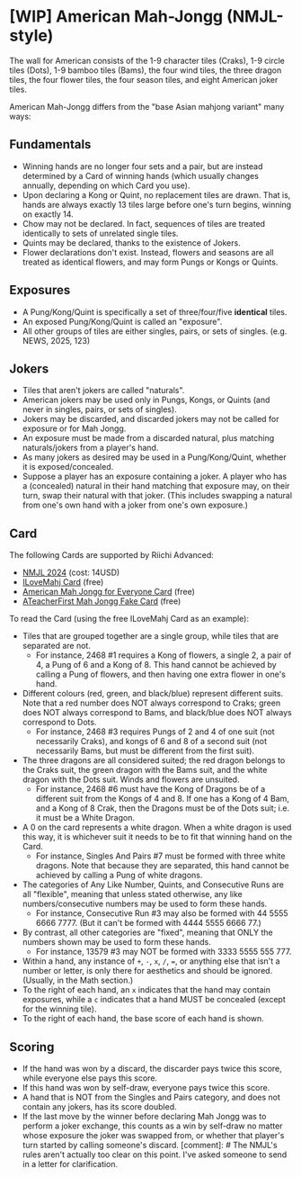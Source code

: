 # [WIP] American Mah-Jongg (NMJL-style)

The wall for American consists of the 1-9 character tiles (Craks), 1-9 circle tiles (Dots), 1-9 bamboo tiles (Bams), the four wind tiles, the three dragon tiles, the four flower tiles, the four season tiles, and eight American joker tiles.

American Mah-Jongg differs from the "base Asian mahjong variant" many ways:

## Fundamentals

- Winning hands are no longer four sets and a pair, but are instead determined by a Card of winning hands (which usually changes annually, depending on which Card you use).
- Upon declaring a Kong or Quint, no replacement tiles are drawn. That is, hands are always exactly 13 tiles large before one's turn begins, winning on exactly 14.
- Chow may not be declared. In fact, sequences of tiles are treated identically to sets of unrelated single tiles.
- Quints may be declared, thanks to the existence of Jokers.
- Flower declarations don't exist. Instead, flowers and seasons are all treated as identical flowers, and may form Pungs or Kongs or Quints.

## Exposures

- A Pung/Kong/Quint is specifically a set of three/four/five **identical** tiles.
- An exposed Pung/Kong/Quint is called an "exposure".
- All other groups of tiles are either singles, pairs, or sets of singles. (e.g. NEWS, 2025, 123)

## Jokers

- Tiles that aren't jokers are called "naturals".
- American jokers may be used only in Pungs, Kongs, or Quints (and never in singles, pairs, or sets of singles).
- Jokers may be discarded, and discarded jokers may not be called for exposure or for Mah Jongg.
- An exposure must be made from a discarded natural, plus matching naturals/jokers from a player's hand.
- As many jokers as desired may be used in a Pung/Kong/Quint, whether it is exposed/concealed.
- Suppose a player has an exposure containing a joker. A player who has a (concealed) natural in their hand matching that exposure may, on their turn, swap their natural with that joker. (This includes swapping a natural from one's own hand with a joker from one's own exposure.)

## Card

The following Cards are supported by Riichi Advanced:

- [NMJL 2024](https://www.nationalmahjonggleague.org/store.aspx#) (cost: 14USD)
- [ILoveMahj Card](https://ilovemahj.com/ilmCard) (free)
- [American Mah Jongg for Everyone Card](https://americanmahjonggforeveryone.com/our-card-and-tile-set/) (free)
- [ATeacherFirst Mah Jongg Fake Card](https://www.ateacherfirst.com/bridge/mah-jongg/) (free)

To read the Card (using the free ILoveMahj Card as an example):

- Tiles that are grouped together are a single group, while tiles that are separated are not.
    - For instance, 2468 #1 requires a Kong of flowers, a single 2, a pair of 4, a Pung of 6 and a Kong of 8. This hand cannot be achieved by calling a Pung of flowers, and then having one extra flower in one's hand.
- Different colours (red, green, and black/blue) represent different suits. Note that a red number does NOT always correspond to Craks; green does NOT always correspond to Bams, and black/blue does NOT always correspond to Dots.
    - For instance, 2468 #3 requires Pungs of 2 and 4 of one suit (not necessarily Craks), and kongs of 6 and 8 of a second suit (not necessarily Bams, but must be different from the first suit).
- The three dragons are all considered suited; the red dragon belongs to the Craks suit, the green dragon with the Bams suit, and the white dragon with the Dots suit. Winds and flowers are unsuited.
    - For instance, 2468 #6 must have the Kong of Dragons be of a different suit from the Kongs of 4 and 8. If one has a Kong of 4 Bam, and a Kong of 8 Crak, then the Dragons must be of the Dots suit; i.e. it must be a White Dragon.
- A 0 on the card represents a white dragon. When a white dragon is used this way, it is whichever suit it needs to be to fit that winning hand on the Card.
    - For instance, Singles And Pairs #7 must be formed with three white dragons. Note that because they are separated, this hand cannot be achieved by calling a Pung of white dragons.
- The categories of Any Like Number, Quints, and Consecutive Runs are all "flexible", meaning that unless stated otherwise, any like numbers/consecutive numbers may be used to form these hands.
    - For instance, Consecutive Run #3 may also be formed with 44 5555 6666 7777. (But it can't be formed with 4444 5555 6666 77.)
- By contrast, all other categories are "fixed", meaning that ONLY the numbers shown may be used to form these hands.
    - For instance, 13579 #3 may NOT be formed with 3333 5555 555 777.
- Within a hand, any instance of `+`, `-`, `x`, `/`, `=`, or anything else that isn't a number or letter, is only there for aesthetics and should be ignored. (Usually, in the Math section.)
- To the right of each hand, an `x` indicates that the hand may contain exposures, while a `c` indicates that a hand MUST be concealed (except for the winning tile).
- To the right of each hand, the base score of each hand is shown.

## Scoring

- If the hand was won by a discard, the discarder pays twice this score, while everyone else pays this score.
- If this hand was won by self-draw, everyone pays twice this score.
- A hand that is NOT from the Singles and Pairs category, and does not contain any jokers, has its score doubled.
- If the last move by the winner before declaring Mah Jongg was to perform a joker exchange, this counts as a win by self-draw no matter whose exposure the joker was swapped from, or whether that player's turn started by calling someone's discard.
[comment]: # The NMJL's rules aren't actually too clear on this point. I've asked someone to send in a letter for clarification.



